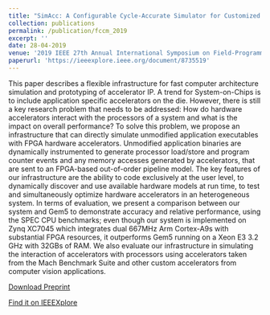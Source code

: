 ```yaml
---
title: "SimAcc: A Configurable Cycle-Accurate Simulator for Customized Accelerators on CPU-FPGAs SoCs."
collection: publications
permalink: /publication/fccm_2019
excerpt: ''
date: 28-04-2019
venue: '2019 IEEE 27th Annual International Symposium on Field-Programmable Custom Computing Machines (FCCM)'
paperurl: 'https://ieeexplore.ieee.org/document/8735519'
---
```

This paper describes a flexible infrastructure for fast computer architecture simulation and prototyping of accelerator IP. A trend for System-on-Chips is to include application specific accelerators on the die. However, there is still a key research problem that needs to be addressed: How do hardware accelerators interact with the processors of a system and what is the impact on overall performance? To solve this problem, we propose an infrastructure that can directly simulate unmodified application executables with FPGA hardware accelerators. Unmodified application binaries are dynamically instrumented to generate processor load/store and program counter events and any memory accesses generated by accelerators, that are sent to an FPGA-based out-of-order pipeline model. The key features of our infrastructure are the ability to code exclusively at the user level, to dynamically discover and use available hardware models at run time, to test and simultaneously optimize hardware accelerators in an heterogeneous system. In terms of evaluation, we present a comparison between our system and Gem5 to demonstrate accuracy and relative performance, using the SPEC CPU benchmarks; even though our system is implemented on Zynq XC7045 which integrates dual 667MHz Arm Cortex-A9s with substantial FPGA resources, it outperforms Gem5 running on a Xeon E3 3.2 GHz with 32GBs of RAM. We also evaluate our infrastructure in simulating the interaction of accelerators with processors using accelerators taken from the Mach Benchmark Suite and other custom accelerators from computer vision applications.


[Download Preprint](https://www.research.manchester.ac.uk/portal/en/publications/simacc(83ee5827-606a-426b-844e-da357817ec3d).html)

[Find it on IEEEXplore](https://ieeexplore.ieee.org/document/8735519)
